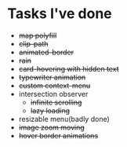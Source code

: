 # Tasks I've done

- ~~map polyfill~~
- ~~clip-path~~
- ~~animated-border~~
- ~~rain~~
- ~~card-hovering with hidden text~~
- ~~typewriter animation~~
- ~~custom context-menu~~
- intersection observer
  - ~~infinite scrolling~~
  - ~~lazy loading~~
- resizable menu(badly done)
- ~~image zoom moving~~
- ~~hover border animations~~